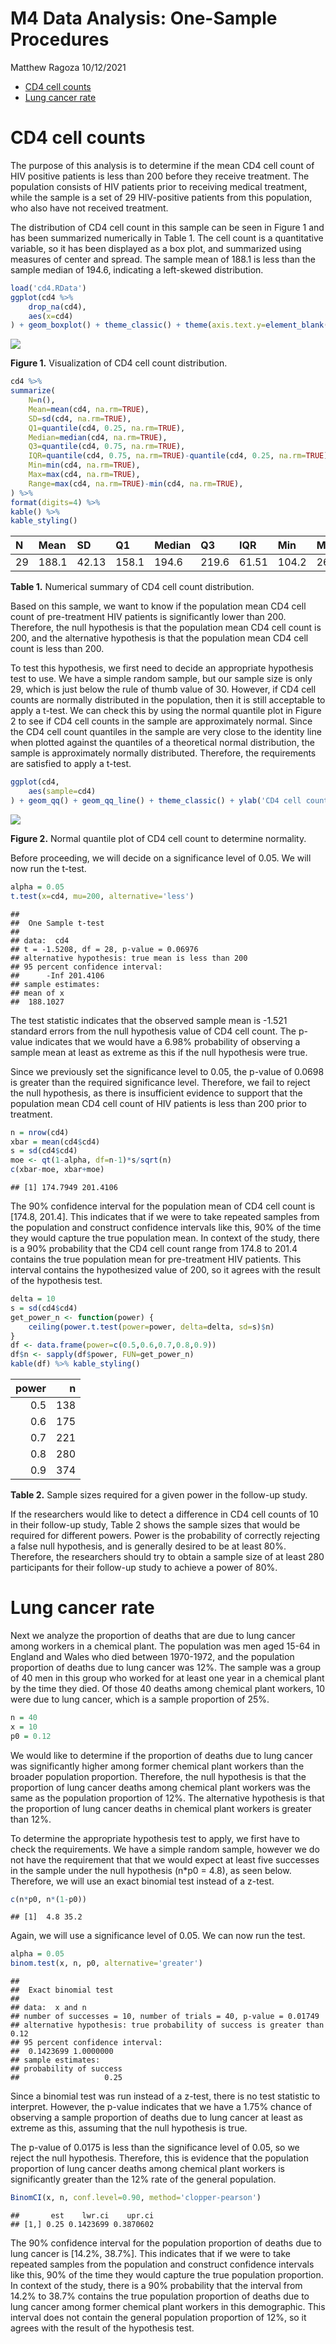M4 Data Analysis: One-Sample Procedures
================
Matthew Ragoza
10/12/2021

-   [CD4 cell counts](#cd4-cell-counts)
-   [Lung cancer rate](#lung-cancer-rate)

# CD4 cell counts

The purpose of this analysis is to determine if the mean CD4 cell count
of HIV positive patients is less than 200 before they receive treatment.
The population consists of HIV patients prior to receiving medical
treatment, while the sample is a set of 29 HIV-positive patients from
this population, who also have not received treatment.

The distribution of CD4 cell count in this sample can be seen in Figure
1 and has been summarized numerically in Table 1. The cell count is a
quantitative variable, so it has been displayed as a box plot, and
summarized using measures of center and spread. The sample mean of 188.1
is less than the sample median of 194.6, indicating a left-skewed
distribution.

``` r
load('cd4.RData')
ggplot(cd4 %>%
    drop_na(cd4),
    aes(x=cd4)
) + geom_boxplot() + theme_classic() + theme(axis.text.y=element_blank()) + xlab('CD4 cell count')
```

![](one_sample_procedures_files/figure-gfm/unnamed-chunk-2-1.png)<!-- -->

**Figure 1.** Visualization of CD4 cell count distribution.

``` r
cd4 %>% 
summarize(
    N=n(),
    Mean=mean(cd4, na.rm=TRUE),
    SD=sd(cd4, na.rm=TRUE),
    Q1=quantile(cd4, 0.25, na.rm=TRUE),
    Median=median(cd4, na.rm=TRUE),
    Q3=quantile(cd4, 0.75, na.rm=TRUE),
    IQR=quantile(cd4, 0.75, na.rm=TRUE)-quantile(cd4, 0.25, na.rm=TRUE),
    Min=min(cd4, na.rm=TRUE),
    Max=max(cd4, na.rm=TRUE),
    Range=max(cd4, na.rm=TRUE)-min(cd4, na.rm=TRUE),
) %>%
format(digits=4) %>%
kable() %>%
kable_styling()
```

<table class="table" style="margin-left: auto; margin-right: auto;">
<thead>
<tr>
<th style="text-align:left;">
N
</th>
<th style="text-align:left;">
Mean
</th>
<th style="text-align:left;">
SD
</th>
<th style="text-align:left;">
Q1
</th>
<th style="text-align:left;">
Median
</th>
<th style="text-align:left;">
Q3
</th>
<th style="text-align:left;">
IQR
</th>
<th style="text-align:left;">
Min
</th>
<th style="text-align:left;">
Max
</th>
<th style="text-align:left;">
Range
</th>
</tr>
</thead>
<tbody>
<tr>
<td style="text-align:left;">
29
</td>
<td style="text-align:left;">
188.1
</td>
<td style="text-align:left;">
42.13
</td>
<td style="text-align:left;">
158.1
</td>
<td style="text-align:left;">
194.6
</td>
<td style="text-align:left;">
219.6
</td>
<td style="text-align:left;">
61.51
</td>
<td style="text-align:left;">
104.2
</td>
<td style="text-align:left;">
269.4
</td>
<td style="text-align:left;">
165.1
</td>
</tr>
</tbody>
</table>

**Table 1.** Numerical summary of CD4 cell count distribution.

Based on this sample, we want to know if the population mean CD4 cell
count of pre-treatment HIV patients is significantly lower than 200.
Therefore, the null hypothesis is that the population mean CD4 cell
count is 200, and the alternative hypothesis is that the population mean
CD4 cell count is less than 200.

To test this hypothesis, we first need to decide an appropriate
hypothesis test to use. We have a simple random sample, but our sample
size is only 29, which is just below the rule of thumb value of 30.
However, if CD4 cell counts are normally distributed in the population,
then it is still acceptable to apply a t-test. We can check this by
using the normal quantile plot in Figure 2 to see if CD4 cell counts in
the sample are approximately normal. Since the CD4 cell count quantiles
in the sample are very close to the identity line when plotted against
the quantiles of a theoretical normal distribution, the sample is
approximately normally distributed. Therefore, the requirements are
satisfied to apply a t-test.

``` r
ggplot(cd4,
    aes(sample=cd4)
) + geom_qq() + geom_qq_line() + theme_classic() + ylab('CD4 cell count quantiles') + xlab('Normal theoretical quantiles')
```

![](one_sample_procedures_files/figure-gfm/unnamed-chunk-4-1.png)<!-- -->

**Figure 2.** Normal quantile plot of CD4 cell count to determine
normality.

Before proceeding, we will decide on a significance level of 0.05. We
will now run the t-test.

``` r
alpha = 0.05
t.test(x=cd4, mu=200, alternative='less')
```

    ## 
    ##  One Sample t-test
    ## 
    ## data:  cd4
    ## t = -1.5208, df = 28, p-value = 0.06976
    ## alternative hypothesis: true mean is less than 200
    ## 95 percent confidence interval:
    ##      -Inf 201.4106
    ## sample estimates:
    ## mean of x 
    ##  188.1027

The test statistic indicates that the observed sample mean is -1.521
standard errors from the null hypothesis value of CD4 cell count. The
p-value indicates that we would have a 6.98% probability of observing a
sample mean at least as extreme as this if the null hypothesis were
true.

Since we previously set the significance level to 0.05, the p-value of
0.0698 is greater than the required significance level. Therefore, we
fail to reject the null hypothesis, as there is insufficient evidence to
support that the population mean CD4 cell count of HIV patients is less
than 200 prior to treatment.

``` r
n = nrow(cd4)
xbar = mean(cd4$cd4)
s = sd(cd4$cd4)
moe <- qt(1-alpha, df=n-1)*s/sqrt(n)
c(xbar-moe, xbar+moe)
```

    ## [1] 174.7949 201.4106

The 90% confidence interval for the population mean of CD4 cell count is
\[174.8, 201.4\]. This indicates that if we were to take repeated
samples from the population and construct confidence intervals like
this, 90% of the time they would capture the true population mean. In
context of the study, there is a 90% probability that the CD4 cell count
range from 174.8 to 201.4 contains the true population mean for
pre-treatment HIV patients. This interval contains the hypothesized
value of 200, so it agrees with the result of the hypothesis test.

``` r
delta = 10
s = sd(cd4$cd4)
get_power_n <- function(power) {
    ceiling(power.t.test(power=power, delta=delta, sd=s)$n)
}
df <- data.frame(power=c(0.5,0.6,0.7,0.8,0.9))
df$n <- sapply(df$power, FUN=get_power_n)
kable(df) %>% kable_styling()
```

<table class="table" style="margin-left: auto; margin-right: auto;">
<thead>
<tr>
<th style="text-align:right;">
power
</th>
<th style="text-align:right;">
n
</th>
</tr>
</thead>
<tbody>
<tr>
<td style="text-align:right;">
0.5
</td>
<td style="text-align:right;">
138
</td>
</tr>
<tr>
<td style="text-align:right;">
0.6
</td>
<td style="text-align:right;">
175
</td>
</tr>
<tr>
<td style="text-align:right;">
0.7
</td>
<td style="text-align:right;">
221
</td>
</tr>
<tr>
<td style="text-align:right;">
0.8
</td>
<td style="text-align:right;">
280
</td>
</tr>
<tr>
<td style="text-align:right;">
0.9
</td>
<td style="text-align:right;">
374
</td>
</tr>
</tbody>
</table>

**Table 2.** Sample sizes required for a given power in the follow-up
study.

If the researchers would like to detect a difference in CD4 cell counts
of 10 in their follow-up study, Table 2 shows the sample sizes that
would be required for different powers. Power is the probability of
correctly rejecting a false null hypothesis, and is generally desired to
be at least 80%. Therefore, the researchers should try to obtain a
sample size of at least 280 participants for their follow-up study to
achieve a power of 80%.

# Lung cancer rate

Next we analyze the proportion of deaths that are due to lung cancer
among workers in a chemical plant. The population was men aged 15-64 in
England and Wales who died between 1970-1972, and the population
proportion of deaths due to lung cancer was 12%. The sample was a group
of 40 men in this group who worked for at least one year in a chemical
plant by the time they died. Of those 40 deaths among chemical plant
workers, 10 were due to lung cancer, which is a sample proportion of
25%.

``` r
n = 40
x = 10
p0 = 0.12
```

We would like to determine if the proportion of deaths due to lung
cancer was significantly higher among former chemical plant workers than
the broader population proportion. Therefore, the null hypothesis is
that the proportion of lung cancer deaths among chemical plant workers
was the same as the population proportion of 12%. The alternative
hypothesis is that the proportion of lung cancer deaths in chemical
plant workers is greater than 12%.

To determine the appropriate hypothesis test to apply, we first have to
check the requirements. We have a simple random sample, however we do
not have the requirement that that we would expect at least five
successes in the sample under the null hypothesis (n\*p0 = 4.8), as seen
below. Therefore, we will use an exact binomial test instead of a
z-test.

``` r
c(n*p0, n*(1-p0))
```

    ## [1]  4.8 35.2

Again, we will use a significance level of 0.05. We can now run the
test.

``` r
alpha = 0.05
binom.test(x, n, p0, alternative='greater')
```

    ## 
    ##  Exact binomial test
    ## 
    ## data:  x and n
    ## number of successes = 10, number of trials = 40, p-value = 0.01749
    ## alternative hypothesis: true probability of success is greater than 0.12
    ## 95 percent confidence interval:
    ##  0.1423699 1.0000000
    ## sample estimates:
    ## probability of success 
    ##                   0.25

Since a binomial test was run instead of a z-test, there is no test
statistic to interpret. However, the p-value indicates that we have a
1.75% chance of observing a sample proportion of deaths due to lung
cancer at least as extreme as this, assuming that the null hypothesis is
true.

The p-value of 0.0175 is less than the significance level of 0.05, so we
reject the null hypothesis. Therefore, this is evidence that the
population proportion of lung cancer deaths among chemical plant workers
is significantly greater than the 12% rate of the general population.

``` r
BinomCI(x, n, conf.level=0.90, method='clopper-pearson')
```

    ##       est    lwr.ci    upr.ci
    ## [1,] 0.25 0.1423699 0.3870602

The 90% confidence interval for the population proportion of deaths due
to lung cancer is \[14.2%, 38.7%\]. This indicates that if we were to
take repeated samples from the population and construct confidence
intervals like this, 90% of the time they would capture the true
population proportion. In context of the study, there is a 90%
probability that the interval from 14.2% to 38.7% contains the true
population proportion of deaths due to lung cancer among former chemical
plant workers in this demographic. This interval does not contain the
general population proportion of 12%, so it agrees with the result of
the hypothesis test.
